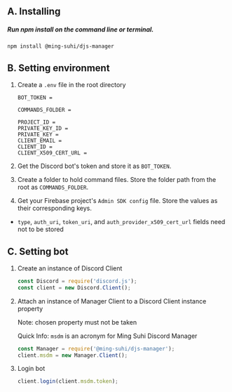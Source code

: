 ## A. Installing

##### Run npm install on the command line or terminal.
```
npm install @ming-suhi/djs-manager
```

## B. Setting environment

1. Create a `.env` file in the root directory

    ```env
    BOT_TOKEN = 

    COMMANDS_FOLDER =

    PROJECT_ID =
    PRIVATE_KEY_ID =
    PRIVATE_KEY = 
    CLIENT_EMAIL =
    CLIENT_ID =
    CLIENT_X509_CERT_URL =
    ```

2. Get the Discord bot's token and store it as `BOT_TOKEN`.

3. Create a folder to hold command files. Store the folder path from the root as `COMMANDS_FOLDER`.

4. Get your Firebase project's `Admin SDK config` file. Store the values as their corresponding keys.
  - `type`, `auth_uri`, `token_uri`, and `auth_provider_x509_cert_url` fields need not to be stored

## C. Setting bot

1. Create an instance of Discord Client
    ```js
    const Discord = require('discord.js');
    const client = new Discord.Client();
    ```

2. Attach an instance of Manager Client to a Discord Client instance property

    Note: chosen property must not be taken

    Quick Info: `msdm` is an acronym for Ming Suhi Discord Manager

    ```js
    const Manager = require('@ming-suhi/djs-manager');
    client.msdm = new Manager.Client();
    ```

3. Login bot
    ```js
    client.login(client.msdm.token);
    ```